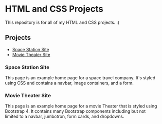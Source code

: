 # HTML and CSS Projects 
 
This repository is for all of my HTML and CSS projects. :)

## Projects

- [Space Station Site](https://github.com/BradySeme/HTML-and-CSS-Projects/tree/main/Project)
- [Movie Theater Site](https://github.com/BradySeme/HTML-and-CSS-Projects/tree/main/bootstrap4_project)

### Space Station Site
This page is an example home page for a space travel company. It's styled using CSS and contains a navbar, image containers, and a form.

### Movie Theater Site
This page is an example home page for a movie Theater that is styled using Bootstrap 4. It contains many Bootstrap components including but not limited to a navbar, jumbotron, form cards, and dropdowns.
